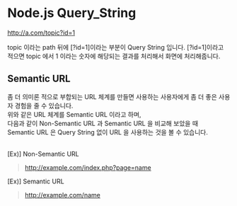 # Node.js Query_String

http://a.com/topic?id=1

topic 이라는 path 뒤에 [?id=1]이라는 부분이 Query String 입니다.
[?id=1]이라고 적으면 topic 에서 1 이라는 숫자에 해당되는 결과를 처리해서 화면에 처리해줍니다.

## Semantic URL

좀 더 의미론 적으로 부합되는 URL 체계를 만들면 사용하는 사용자에게 좀 더 좋은 사용자 경험을 줄 수 있습니다.<br/>
위와 같은 URL 체계를 Semantic URL 이라고 하며,<br/>
다음과 같이 Non-Semantic URL 과 Semantic URL 을 비교해 보았을 때<br/>
Semantic URL 은 Query String 없이 URL 을 사용하는 것을 볼 수 있습니다.<br/>
<br/>

[Ex)] Non-Semantic URL

> http://example.com/index.php?page=name

[Ex)] Semantic URL

> http://example.com/name

